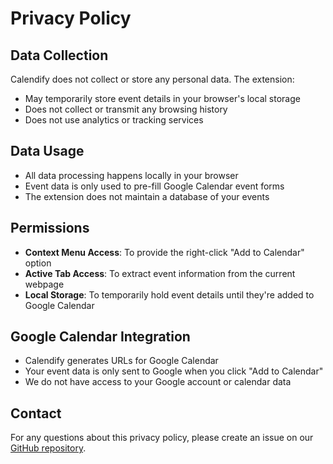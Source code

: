 # Privacy Policy

## Data Collection
Calendify does not collect or store any personal data. The extension:
- May temporarily store event details in your browser's local storage
- Does not collect or transmit any browsing history
- Does not use analytics or tracking services

## Data Usage
- All data processing happens locally in your browser
- Event data is only used to pre-fill Google Calendar event forms
- The extension does not maintain a database of your events

## Permissions
- **Context Menu Access**: To provide the right-click "Add to Calendar" option
- **Active Tab Access**: To extract event information from the current webpage
- **Local Storage**: To temporarily hold event details until they're added to Google Calendar

## Google Calendar Integration
- Calendify generates URLs for Google Calendar
- Your event data is only sent to Google when you click "Add to Calendar"
- We do not have access to your Google account or calendar data

## Contact
For any questions about this privacy policy, please create an issue on our [GitHub repository](../../issues).